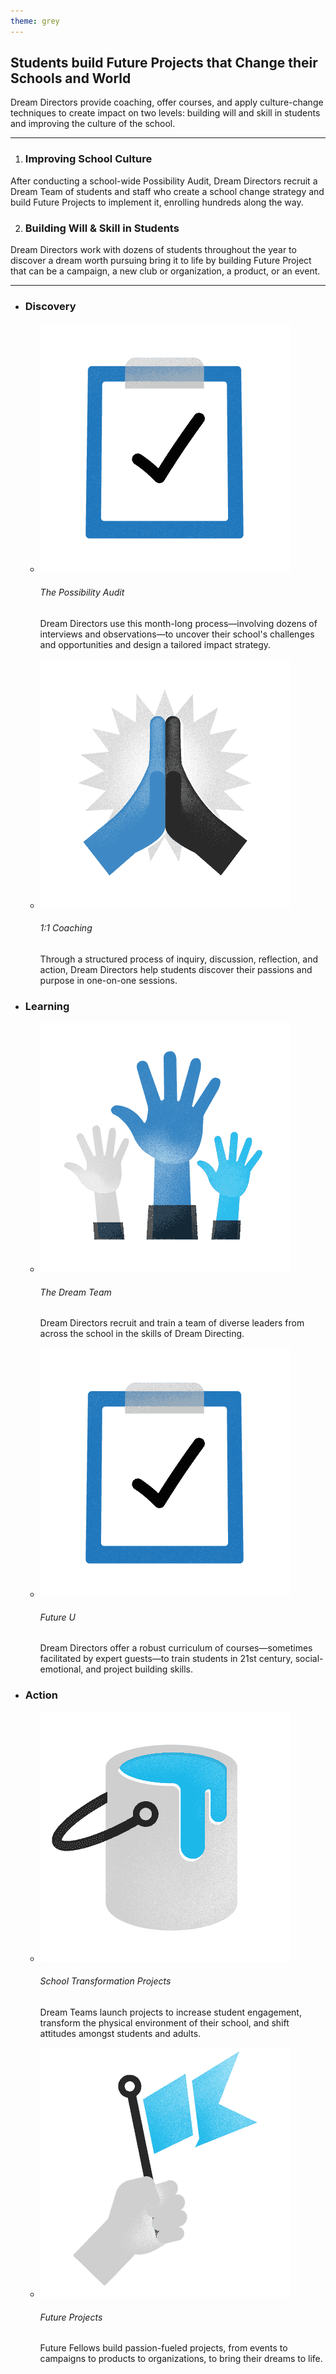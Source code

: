 ```yaml
---
theme: grey
---
```


## Students build Future Projects that Change their Schools and World

Dream Directors provide coaching, offer courses, and apply culture-change techniques to create impact on two levels: building will and skill in students and improving the culture of the school.

* * *

1. ### Improving School Culture
  After conducting a school-wide Possibility Audit, Dream Directors recruit a Dream Team of students and staff who create a school change strategy and build Future Projects to implement it, enrolling hundreds along the way.

2. ### Building Will & Skill in Students
  Dream Directors work with dozens of students throughout the year to discover a dream worth pursuing bring it to life by building Future Project that can be a campaign, a new club or organization, a product, or an event.

* * *

- ### Discovery

  - ![The Possibility Audit](/img/method-clipboard-fs8.png)

    ###### The Possibility Audit
    Dream Directors use this month-long process—involving dozens of interviews and observations—to uncover their school's challenges and opportunities and design a tailored impact strategy.

  - ![1:1 Coaching](/img/method-hifive-fs8.png)

    ###### 1:1 Coaching
    Through a structured process of inquiry, discussion, reflection, and action, Dream Directors help students discover their passions and purpose in one-on-one sessions.

- ### Learning

  - ![Dream Team](/img/method-hands-raised-fs8.png)

    ###### The Dream Team
    Dream Directors recruit and train a team of diverse leaders from across the school in the skills of Dream Directing.

  - ![Future U](/img/method-clipboard-fs8.png)

    ###### Future U
    Dream Directors offer a robust curriculum of courses—sometimes facilitated by expert guests—to train students in 21st century, social-emotional, and project building skills.

- ### Action

  - ![Dream Team Projects](/img/method-paint-fs8.png)

    ###### School Transformation Projects
    Dream Teams launch projects to increase student engagement, transform the physical environment of their school, and shift attitudes amongst students and adults.

  - ![Future Projects](/img/method-flag-fs8.png)

    ###### Future Projects
    Future Fellows build passion-fueled projects, from events to campaigns to products to organizations, to bring their dreams to life.

